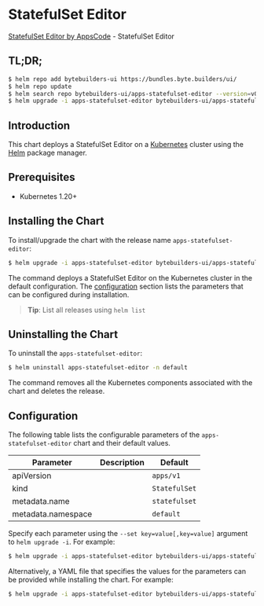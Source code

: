 # StatefulSet Editor

[StatefulSet Editor by AppsCode](https://byte.builders) - StatefulSet Editor

## TL;DR;

```bash
$ helm repo add bytebuilders-ui https://bundles.byte.builders/ui/
$ helm repo update
$ helm search repo bytebuilders-ui/apps-statefulset-editor --version=v0.4.18
$ helm upgrade -i apps-statefulset-editor bytebuilders-ui/apps-statefulset-editor -n default --create-namespace --version=v0.4.18
```

## Introduction

This chart deploys a StatefulSet Editor on a [Kubernetes](http://kubernetes.io) cluster using the [Helm](https://helm.sh) package manager.

## Prerequisites

- Kubernetes 1.20+

## Installing the Chart

To install/upgrade the chart with the release name `apps-statefulset-editor`:

```bash
$ helm upgrade -i apps-statefulset-editor bytebuilders-ui/apps-statefulset-editor -n default --create-namespace --version=v0.4.18
```

The command deploys a StatefulSet Editor on the Kubernetes cluster in the default configuration. The [configuration](#configuration) section lists the parameters that can be configured during installation.

> **Tip**: List all releases using `helm list`

## Uninstalling the Chart

To uninstall the `apps-statefulset-editor`:

```bash
$ helm uninstall apps-statefulset-editor -n default
```

The command removes all the Kubernetes components associated with the chart and deletes the release.

## Configuration

The following table lists the configurable parameters of the `apps-statefulset-editor` chart and their default values.

|     Parameter      | Description |         Default          |
|--------------------|-------------|--------------------------|
| apiVersion         |             | <code>apps/v1</code>     |
| kind               |             | <code>StatefulSet</code> |
| metadata.name      |             | <code>statefulset</code> |
| metadata.namespace |             | <code>default</code>     |


Specify each parameter using the `--set key=value[,key=value]` argument to `helm upgrade -i`. For example:

```bash
$ helm upgrade -i apps-statefulset-editor bytebuilders-ui/apps-statefulset-editor -n default --create-namespace --version=v0.4.18 --set apiVersion=apps/v1
```

Alternatively, a YAML file that specifies the values for the parameters can be provided while
installing the chart. For example:

```bash
$ helm upgrade -i apps-statefulset-editor bytebuilders-ui/apps-statefulset-editor -n default --create-namespace --version=v0.4.18 --values values.yaml
```
